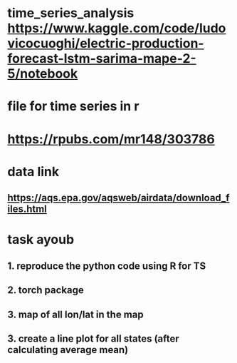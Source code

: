 # time_series_analysis https://www.kaggle.com/code/ludovicocuoghi/electric-production-forecast-lstm-sarima-mape-2-5/notebook

# file for time series in r 
# https://rpubs.com/mr148/303786

# data link 

## https://aqs.epa.gov/aqsweb/airdata/download_files.html

# task ayoub 

## 1. reproduce the python code using R for TS
## 2. torch package
## 3. map of all lon/lat in the map
## 3. create a line plot for all states (after calculating average mean)